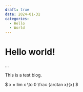 ```yaml
---
draft: true 
date: 2024-01-31 
categories:
  - Hello
  - World
---
```


# Hello world!
...

This is a test blog.

$ x = lim x \to 0 \frac {arctan x}{x} $

